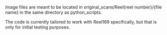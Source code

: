 Image files are meant to be located in original_scans/Reel{reel number}/{file name} in the same directory as python_scripts.

The code is currently tailored to work with Reel169 specifically, but that is only for initial testing purposes.
